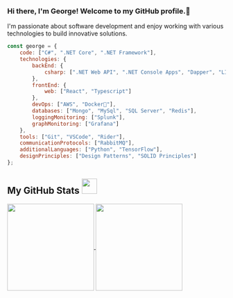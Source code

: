 ### Hi there, I'm George! Welcome to my GitHub profile.👋 
 I'm passionate about software development and enjoy working with various technologies to build innovative solutions.
<!--
**georgezalokostas/georgezalokostas** is a ✨ _special_ ✨ repository because its `README.md` (this file) appears on your GitHub profile.

Here are some ideas to get you started:

- 🔭 I’m currently working on ...
- 🌱 I’m currently learning ...
- 👯 I’m looking to collaborate on ...
- 🤔 I’m looking for help with ...
- 💬 Ask me about ...
- 📫 How to reach me: ...
- 😄 Pronouns: ...
- ⚡ Fun fact: ...
-->

```javascript
const george = {
    code: ["C#", ".NET Core", ".NET Framework"],
    technologies: {
        backEnd: {
            csharp: [".NET Web API", ".NET Console Apps", "Dapper", "LINQ"]
        },
        frontEnd: {
            web: ["React", "Typescript"]
        },
        devOps: ["AWS", "Docker🐳"],
        databases: ["Mongo", "MySql", "SQL Server", "Redis"],
        loggingMonitoring: ["Splunk"],
        graphMonitoring: ["Grafana"]
    },
    tools: ["Git", "VSCode", "Rider"],
    communicationProtocols: ["RabbitMQ"],
    additionalLanguages: ["Python", "TensorFlow"],
    designPrinciples: ["Design Patterns", "SOLID Principles"]
};
```

##  My GitHub Stats <img src="https://i.pinimg.com/originals/65/c4/f4/65c4f452571be1261e9c623f7da488ac.gif" width="35px"> 

<a href="https://github.com/anuraghazra/github-readme-stats">
  <img height=200 align="center" src="https://github-readme-stats-dosx001.vercel.app/api/?username=georgezalokostas&count_private=true&include_all_commits=true&show_icons=true&theme=default" />
</a>
<a href="https://github.com/anuraghazra/convoychat">
  <img height=200 align="center" src="https://github-readme-stats.vercel.app/api/top-langs?username=georgezalokostas&layout=compact&langs_count=8&card_width=320" />
</a>




